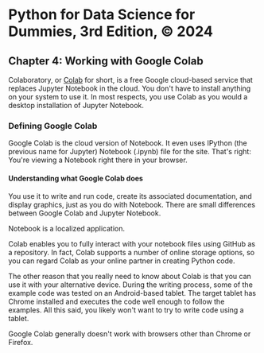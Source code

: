 # Python for Data Science for Dummies, 3rd Edition, © 2024

## Chapter 4: Working with Google Colab

Colaboratory, or [Colab](https://colab.research.google.com/notebooks/welcome.ipynb) for short, is a free Google cloud-based service that replaces Jupyter Notebook in the cloud. You don't have to install anything on your system to use it. In most respects, you use Colab as you would a desktop installation of Jupyter Notebook.

### Defining Google Colab

Google Colab is the cloud version of Notebook. It even uses IPython (the previous name for Jupyter) Notebook (.ipynb) file for the site.  That's right: You're viewing a Notebook right there in your browser.

#### Understanding what Google Colab does

You use it to write and run code, create its associated documentation, and display graphics, just as you do with Notebook. There are small differences between Google Colab and Jupyter Notebook.

Notebook is a localized application.

Colab enables you to fully interact with your notebook files using GitHub as a repository. In fact, Colab supports a number of online storage options, so you can regard Colab as your online partner in creating Python code.

The other reason that you really need to know about Colab is that you can use it with your alternative device. During the writing process, some of the example code was tested on an Android-based tablet. The target tablet has Chrome installed and executes the code well enough to follow the examples. All this said, you likely won't want to try to write code using a tablet.

Google Colab generally doesn't work with browsers other than Chrome or Firefox.

